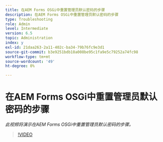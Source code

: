 ```yaml
---
title: 在AEM Forms OSGi中重置管理员默认密码的步骤
description: 在AEM Forms OSGi中重置管理员默认密码的步骤
type: Troubleshooting
role: Admin
level: Intermediate
version: 6.5
topic: Administration
index: y
exl-id: 21daa263-2a11-402c-ba34-79b76fc9e3d1
source-git-commit: b3e9251bdb18a008be95c1fa9e5c79252a74fc98
workflow-type: tm+mt
source-wordcount: '49'
ht-degree: 0%

---
```


# 在AEM Forms OSGi中重置管理员默认密码的步骤

*此视频将演示在AEM Forms OSGi中重置管理员默认密码的步骤。*

>[!VIDEO](https://video.tv.adobe.com/v/335542?quality=12&learn=on)
